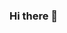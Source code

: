 ### Hi there 👋

<!--
**Rocky4869/Rocky4869** is a ✨ _special_ ✨ repository because its `README.md` (this file) appears on your GitHub profile.

Here are some ideas to get you started:

- 🔭 I’m currently studying in CUHK 
- 🌱 I’m currently learning Data Structures 
- 🤔 I’m looking for help with programming
- 💬 Ask me about food 🍲 
- 📫 How to reach me: In school
- ⚡ Fun fact: I like playing the acoustic guitar 🎸 

